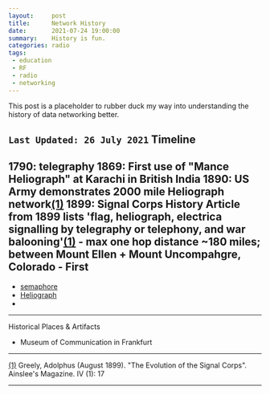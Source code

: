 ```yaml
---
layout:     post
title:      Network History
date:       2021-07-24 19:00:00
summary:    History is fun.
categories: radio
tags:
 - education
 - RF
 - radio
 - networking
---
```


This post is a placeholder to rubber duck my way into understanding the history of data networking better.

`Last Updated: 26 July 2021`
Timeline 
--- 

1790: telegraphy
1869: First use of "Mance Heliograph" at Karachi in British India 
1890: US Army demonstrates 2000 mile Heliograph network[(1)][1]
1899: Signal Corps History Article from 1899 lists 'flag, heliograph, electrica signalling by telegraphy or telephony, and war balooning'[(1)][1]
      - max one hop distance ~180 miles; between Mount Ellen + Mount Uncompahgre, Colorado
      - First 
---



- [semaphore][wiki:semaphore]
- [Heliograph][wiki:heliograph]
- 


---
Historical Places & Artifacts

- Museum of Communication in Frankfurt


---

[1]: https://books.google.ca/books?id=q4sXAQAAMAAJ&q=volkmar&pg=PA17&redir_esc=y#v=snippet&q=volkmar&f=false
[(1)][1] Greely, Adolphus (August 1899). "The Evolution of the Signal Corps". Ainslee's Magazine. IV (1): 17

---
[wiki:semaphore]: https://en.wikipedia.org/wiki/Semaphore
[wiki:heliograph]: https://en.wikipedia.org/wiki/Heliograph
